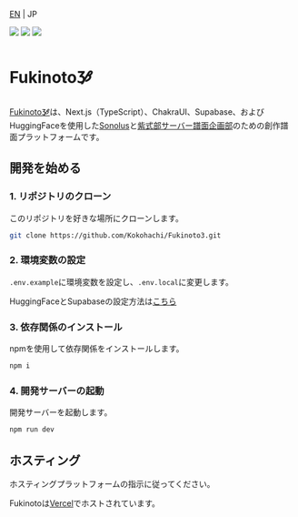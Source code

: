 [EN](README.md) | JP

![](https://flat.badgen.net/discord/members/KEfVkfC6Q9)
![](https://flat.badgen.net/github/last-commit/Kokohachi/Fukinoto3)
![](https://flat.badgen.net/github/stars/Kokohachi/Fukinoto3)

# Fukinoto🝲

[Fukinoto🝲](https://fukinoto.vercel.app/)は、Next.js（TypeScript）、ChakraUI、Supabase、およびHuggingFaceを使用した[Sonolus](https://sonolus.com/)と[紫式部サーバー譜面企画部](https://events.potato-salad.live/)のための創作譜面プラットフォームです。

## 開発を始める

### 1. リポジトリのクローン

このリポジトリを好きな場所にクローンします。

```bash
git clone https://github.com/Kokohachi/Fukinoto3.git
```

### 2. 環境変数の設定

`.env.example`に環境変数を設定し、`.env.local`に変更します。

HuggingFaceとSupabaseの設定方法は[こちら]()

### 3. 依存関係のインストール

npmを使用して依存関係をインストールします。

```bash
npm i
```

### 4. 開発サーバーの起動

開発サーバーを起動します。

```bash
npm run dev
```

## ホスティング

ホスティングプラットフォームの指示に従ってください。

Fukinotoは[Vercel](https://vercel.com)でホストされています。

